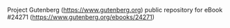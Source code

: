 Project Gutenberg (https://www.gutenberg.org) public repository for eBook #24271 (https://www.gutenberg.org/ebooks/24271)
